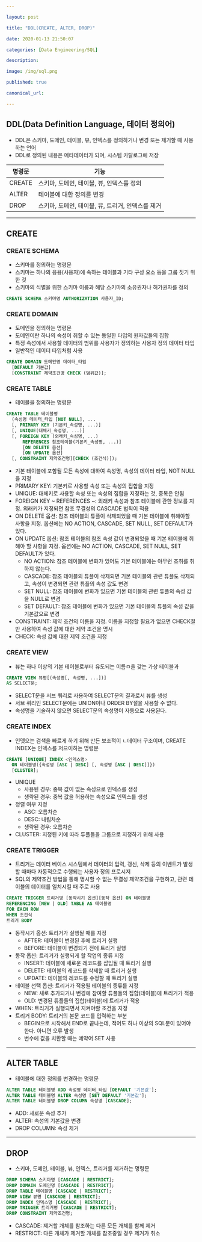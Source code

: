 ```yaml
---

layout: post

title: "DDL(CREATE, ALTER, DROP)"

date: 2020-01-13 21:50:07

categories: [Data Engineering/SQL]

description:

image: /img/sql.png

published: true

canonical_url:

---
```


## DDL(Data Definition Language, 데이터 정의어)

- DDL은 스키마, 도메인, 테이블, 뷰, 인덱스를 정의하거나 변경 또는 제거할 때 사용하는 언어
- DDL로 정의된 내용은 메타데이터가 되며, 시스템 카탈로그에 저장

|명령문|기능|
|-----|----|
|CREATE|스키마, 도메인, 테이블, 뷰, 인덱스를 정의|
|ALTER|테이블에 대한 정의를 변경|
|DROP|스키마, 도메인, 테이블, 뷰, 트리거, 인덱스를 제거|

----------------------------------------------------------

## CREATE

### CREATE SCHEMA

- 스키마를 정의하는 명령문
- 스키마는 하나의 응용(사용자)에 속하는 테이블과 기타 구성 요소 등을 그룹 짓기 위한 것
- 스키마의 식별을 위한 스키마 이름과 해당 스키마의 소유권자나 허가권자를 정의

```sql
CREATE SCHEMA 스키마명 AUTHORIZATION 사용자_ID;
```

### CREATE DOMAIN

- 도메인을 정의하는 명령문
- 도메인이란 하나의 속성이 취할 수 있는 동일한 타입의 원자값들의 집합
- 특정 속성에서 사용할 데이터의 범위를 사용자가 정의하는 사용자 정의 데이터 타입
- 일반적인 데이터 타입처럼 사용

```sql
CREATE DOMAIN 도메인명 데이터_타입
  [DEFAULT 기본값]
  [CONSTRAINT 제약조건명 CHECK (범위값)];
```

### CREATE TABLE

- 테이블을 정의하는 명령문

```sql
CREATE TABLE 테이블명
  (속성명 데이터_타입 [NOT NULL], ...
  [, PRIMARY KEY (기본키_속성명, ...)]
  [, UNIQUE(대체키_속성명, ...)]
  [, FOREIGN KEY (외래키_속성명, ...)
      REFERENCES 참조테이블(기본키_속성명, ...)]
      [ON DELETE 옵션]
      [ON UPDATE 옵션]
  [, CONSTRAINT 제약조건명][CHECK (조건식)]);
```

- 기본 테이블에 포함될 모든 속성에 대하여 속성명, 속성의 데이터 타입, NOT NULL을 지정
- PRIMARY KEY: 기본키로 사용할 속성 또는 속성의 집합을 지정
- UNIQUE: 대체키로 사용할 속성 또는 속성의 집합을 지정하는 것, 중복은 안됨
- FOREIGN KEY ~ REFERENCES ~: 외래키 속성과 참조 테이블에 관한 정보를 지정. 외래키가 지정되면 참조 무결성의 CASCADE 법칙이 적용
- ON DELETE 옵션: 참조 테이블의 튜플이 삭제되었을 때 기본 테이블에 취해야할 사항을 지정. 옵션에는 NO ACTION, CASCADE, SET NULL, SET DEFAULT가 있다.
- ON UPDATE 옵션: 참조 테이블의 참조 속성 값이 변경되었을 때 기본 테이블에 취해야 할 사항을 지정. 옵션에는 NO ACTION, CASCADE, SET NULL, SET DEFAULT가 있다.
  * NO ACTION: 참조 테이블에 변화가 있어도 기본 테이블에는 아무런 조취를 취하지 않는다.
  * CASCADE: 참조 테이블의 튜플이 삭제되면 기본 테이블의 관련 튜플도 삭제되고, 속성이 변경되면 관련 튜플의 속성 값도 변경
  * SET NULL: 참조 테이블에 변화가 있으면 기본 테이블의 관련 튜플의 속성 값을 NULL로 변경
  * SET DEFAULT: 참조 테이블에 변화가 있으면 기본 테이블의 튜플의 속성 값을 기본값으로 변경
- CONSTRAINT: 제약 조건의 이름을 지정. 이름을 지정할 필요가 없으면 CHECK절만 사용하여 속성 값에 대한 제약 조건을 명시
- CHECK: 속성 값에 대한 제약 조건을 지정

### CREATE VIEW

- 뷰는 하나 이상의 기본 테이블로부터 유도되는 이름ㅁ을 갖는 가상 테이블과

```sql
CREATE VIEW 뷰명[(속성명[, 속성명, ...])]
AS SELECT문;
```

- SELECT문을 서브 쿼리로 사용하여 SELECT문의 결과로서 뷰를 생성
- 서브 쿼리인 SELECT문에는 UNION이나 ORDER BY절을 사용할 수 없다.
- 속성명을 기술하지 않으면 SELECT문의 속성명이 자동으로 사용된다.

### CREATE INDEX

- 인뎃으는 검색을 빠르게 하기 위해 만든 보조적이 ㄴ데이터 구조이며, CREATE INDEX는 인덱스를 저으이하는 명령문

```sql
CREATE [UNIQUE] INDEX <인덱스명>
  ON 테이블명({속성명 [ASC | DESC] [, 속성명 [ASC | DESC]]})
  [CLUSTER];
```

- UNIQUE
  * 사용된 경우: 중복 값이 없는 속성으로 인덱스를 생성
  * 생략된 경우: 중복 값을 허용하는 속성으로 인덱스를 생성
- 정렬 여부 지정
  * ASC: 오름차순
  * DESC: 내림차순
  * 생략된 경우: 오름차순
- CLUSTER: 지정된 키에 따라 튜플들을 그룹으로 지정하기 위해 사용

### CREATE TRIGGER

- 트리거는 데이터 베이스 시스템에서 데이터의 입력, 갱신, 삭제 등의 이벤트가 발생할 때마다 자동적으로 수행되는 사용자 정의 프로시저
- SQL의 제약조건 방법을 통해 명시할 수 없는 무결성 제약조건을 구현하고, 관련 테이블의 데이터를 일치시킬 때 주로 사용

```SQL
CREATE TRIGGER 트리거명 [동작시기 옵션][동작 옵션] ON 테이블명
REFERENCING [NEW | OLD] TABLE AS 테이블명
FOR EACH ROW
WHEN 조건식
트리거 BODY
```

- 동작시기 옵션: 트리거가 실행될 때를 지정
  * AFTER: 테이블이 변경된 후에 트리거 실행
  * BEFORE: 테이블이 변경되기 전에 트리거 실행
- 동작 옵션: 트리거가 실행되게 할 작업의 종류 지정
  * INSERT: 테이블에 새로운 레코드를 삽입될 때 트리거 실행
  * DELETE: 테이블의 레코드를 삭제할 때 트리거 실행
  * UPDATE: 테이블의 레코드를 수정할 때 트리거 실행
- 테이블 선택 옵션: 트리거가 적용될 테이블의 종류를 지정
  * NEW: 새로 추가되거나 변경에 참여할 튜플들의 집합(테이블)에 트리거가 적용
  * OLD: 변경된 튜플들의 집합(테이블)에 트리거가 적용
- WHEN: 트리거가 실행되면서 지켜야할 조건을 지정
- 트리거 BODY: 트리거의 본문 코드를 입력하는 부분
  * BEGIN으로 시작해서 END로 끝나는데, 적어도 하나 이상의 SQL문이 있어야 한다. 아니면 오류 발생
  * 변수에 값을 치환할 때는 예약어 SET 사용

-------------------------------------------------------

## ALTER TABLE

- 테이블에 대한 정의를 변경하는 명령문

```sql
ALTER TABLE 테이블명 ADD 속성명 데이터_타입 [DEFAULT '기본값'];
ALTER TABLE 테이블명 ALTER 속성명 [SET DEFAULT '기본값'];
ALTER TABLE 테이블명 DROP COLUMN 속성명 [CASCADE];
```

- ADD: 새로운 속성 추가
- ALTER: 속성의 기본값을 변경
- DROP COLUMN: 속성 제거

---------------------------------------------------------

## DROP

- 스키마, 도메인, 테이블, 뷰, 인덱스, 트리거를 제거하는 명령문

```sql
DROP SCHEMA 스키마명 [CASCADE | RESTRICT];
DROP DOMAIN 도메인명 [CASCADE | RESTRICT];
DROP TABLE 테이블명 [CASCADE | RESTRICT];
DROP VIEW 뷰명 [CASCADE | RESTRICT];
DROP INDEX 인덱스명 [CASCADE | RESTRICT];
DROP TRIGGER 트리거명 [CASCADE | RESTRICT];
DROP CONSTRAINT 제약조건명;
```

- CASCADE: 제거할 개체를 참조하는 다른 모든 개체를 함께 제거
- RESTRICT: 다른 개체가 제거할 개체를 참조중일 경우 제거가 취소
